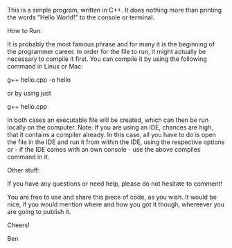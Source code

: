 This is a simple program, written in C++. It does nothing more than printing the words "Hello World!" to the console or terminal. 

How to Run: 

It is probably the most famous phrase and for many it is the beginning of the programmer career. In order for the file to run, it 
might actually be necessary to compile it first. You can compile it by using the following command in Linux or Mac: 
  
  g++ hello.cpp -o hello 

or by using just 

  g++ hello.cpp
  
  In both cases an executable file will be created, which can then be run locally on the computer. 
  Note: If you are using an IDE, chances are high, that it contains a compiler already. In this case, all you have to do is open 
  the file in the IDE and run it from within the IDE, using the respective options or - if the IDE comes with an own console - use 
  the above compiles command in it. 
  
  Other stuff: 
  
  If you have any questions or need help, please do not hesitate to comment! 
  
  You are free to use and share this piece of code, as you wish. It would be nice, if you would mention where and how you got it 
  though, whereever you are going to publish it. 
  
  Cheers! 
  
  Ben 
